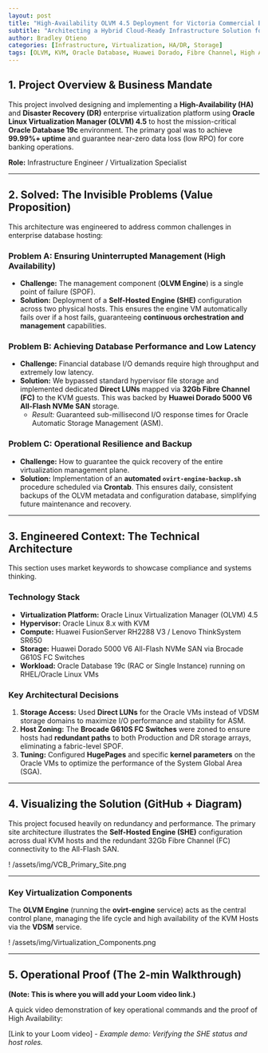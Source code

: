 ```yaml
---
layout: post
title: "High-Availability OLVM 4.5 Deployment for Victoria Commercial Bank's Core Database"
subtitle: "Architecting a Hybrid Cloud-Ready Infrastructure Solution for Financial Workloads"
author: Bradley Otieno
categories: [Infrastructure, Virtualization, HA/DR, Storage]
tags: [OLVM, KVM, Oracle Database, Huawei Dorado, Fibre Channel, High Availability, RHEL]
---
```

## 1. Project Overview & Business Mandate

This project involved designing and implementing a **High-Availability (HA)** and **Disaster Recovery (DR)** enterprise virtualization platform using **Oracle Linux Virtualization Manager (OLVM) 4.5** to host the mission-critical **Oracle Database 19c** environment. The primary goal was to achieve **99.99%+ uptime** and guarantee near-zero data loss (low RPO) for core banking operations.

**Role:** Infrastructure Engineer / Virtualization Specialist

---

## 2. Solved: The Invisible Problems (Value Proposition)

This architecture was engineered to address common challenges in enterprise database hosting:

### Problem A: Ensuring Uninterrupted Management (High Availability)
* **Challenge:** The management component (**OLVM Engine**) is a single point of failure (SPOF).
* **Solution:** Deployment of a **Self-Hosted Engine (SHE)** configuration across two physical hosts. This ensures the engine VM automatically fails over if a host fails, guaranteeing **continuous orchestration and management** capabilities.

### Problem B: Achieving Database Performance and Low Latency
* **Challenge:** Financial database I/O demands require high throughput and extremely low latency.
* **Solution:** We bypassed standard hypervisor file storage and implemented dedicated **Direct LUNs** mapped via **32Gb Fibre Channel (FC)** to the KVM guests. This was backed by **Huawei Dorado 5000 V6 All-Flash NVMe SAN** storage.
    * *Result:* Guaranteed sub-millisecond I/O response times for Oracle Automatic Storage Management (ASM).

### Problem C: Operational Resilience and Backup
* **Challenge:** How to guarantee the quick recovery of the entire virtualization management plane.
* **Solution:** Implementation of an **automated `ovirt-engine-backup.sh`** procedure scheduled via **Crontab**. This ensures daily, consistent backups of the OLVM metadata and configuration database, simplifying future maintenance and recovery.

---

## 3. Engineered Context: The Technical Architecture

This section uses market keywords to showcase compliance and systems thinking.

### Technology Stack
* **Virtualization Platform:** Oracle Linux Virtualization Manager (OLVM) 4.5
* **Hypervisor:** Oracle Linux 8.x with KVM
* **Compute:** Huawei FusionServer RH2288 V3 / Lenovo ThinkSystem SR650
* **Storage:** Huawei Dorado 5000 V6 All-Flash NVMe SAN via Brocade G610S FC Switches
* **Workload:** Oracle Database 19c (RAC or Single Instance) running on RHEL/Oracle Linux VMs

### Key Architectural Decisions

1.  **Storage Access:** Used **Direct LUNs** for the Oracle VMs instead of VDSM storage domains to maximize I/O performance and stability for ASM.
2.  **Host Zoning:** The **Brocade G610S FC Switches** were zoned to ensure hosts had **redundant paths** to both Production and DR storage arrays, eliminating a fabric-level SPOF.
3.  **Tuning:** Configured **HugePages** and specific **kernel parameters** on the Oracle VMs to optimize the performance of the System Global Area (SGA).

---

## 4. Visualizing the Solution (GitHub + Diagram)

This project focused heavily on redundancy and performance. The primary site architecture illustrates the **Self-Hosted Engine (SHE)** configuration across dual KVM hosts and the redundant 32Gb Fibre Channel (FC) connectivity to the All-Flash SAN.

!
/assets/img/VCB_Primary_Site.png

---
### Key Virtualization Components

The **OLVM Engine** (running the **ovirt-engine** service) acts as the central control plane, managing the life cycle and high availability of the KVM Hosts via the **VDSM** service.

!
/assets/img/Virtualization_Components.png

---

## 5. Operational Proof (The 2-min Walkthrough)

**(Note: This is where you will add your Loom video link.)**

A quick video demonstration of key operational commands and the proof of High Availability:

[Link to your Loom video] - *Example demo: Verifying the SHE status and host roles.*
